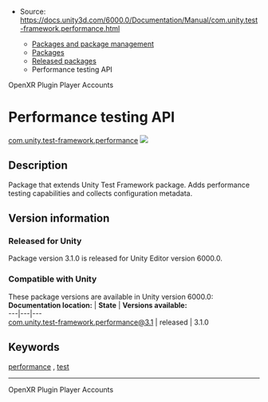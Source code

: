 * Source: https://docs.unity3d.com/6000.0/Documentation/Manual/com.unity.test-framework.performance.html

  * [Packages and package management](https://docs.unity3d.com/6000.0/Documentation/Manual/PackagesList.html)
  * [Packages](https://docs.unity3d.com/6000.0/Documentation/Manual/Packages-all.html)
  * [Released packages](https://docs.unity3d.com/6000.0/Documentation/Manual/pack-safe.html)
  * Performance testing API 


[](https://docs.unity3d.com/6000.0/Documentation/Manual/com.unity.xr.openxr.html)
OpenXR Plugin 
[](https://docs.unity3d.com/6000.0/Documentation/Manual/com.unity.services.playeraccounts.html)
Player Accounts 
# Performance testing API
[com.unity.test-framework.performance](https://docs.unity3d.com/Packages/com.unity.test-framework.performance@3.1/manual/index.html) ![](https://docs.unity3d.com/6000.0/Documentation/uploads/Main/iconRel.png)
## Description
Package that extends Unity Test Framework package. Adds performance testing capabilities and collects configuration metadata. 
## Version information
### Released for Unity
Package version 3.1.0 is released for Unity Editor version 6000.0.
### Compatible with Unity
These package versions are available in Unity version 6000.0:
**Documentation location:** | **State** | **Versions available:**  
---|---|---  
[com.unity.test-framework.performance@3.1](https://docs.unity3d.com/Packages/com.unity.test-framework.performance@3.1/manual/index.html) | released | 3.1.0  
## Keywords
[performance](https://docs.unity3d.com/6000.0/Documentation/Manual/pack-keys.html#performance) , [test](https://docs.unity3d.com/6000.0/Documentation/Manual/pack-keys.html#test)
* * *
[](https://docs.unity3d.com/6000.0/Documentation/Manual/com.unity.xr.openxr.html)
OpenXR Plugin 
[](https://docs.unity3d.com/6000.0/Documentation/Manual/com.unity.services.playeraccounts.html)
Player Accounts 
